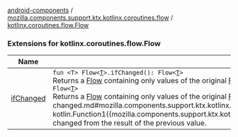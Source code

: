 [android-components](../../index.md) / [mozilla.components.support.ktx.kotlinx.coroutines.flow](../index.md) / [kotlinx.coroutines.flow.Flow](./index.md)

### Extensions for kotlinx.coroutines.flow.Flow

| Name | Summary |
|---|---|
| [ifChanged](if-changed.md) | `fun <T> Flow<`[`T`](if-changed.md#T)`>.ifChanged(): Flow<`[`T`](if-changed.md#T)`>`<br>Returns a [Flow](#) containing only values of the original [Flow](#) that have changed compared to the value emitted before them.`fun <T, R> Flow<`[`T`](if-changed.md#T)`>.ifChanged(transform: (`[`T`](if-changed.md#T)`) -> `[`R`](if-changed.md#R)`): Flow<`[`T`](if-changed.md#T)`>`<br>Returns a [Flow](#) containing only values of the original [Flow](#) where the result of calling [transform](if-changed.md#mozilla.components.support.ktx.kotlinx.coroutines.flow$ifChanged(kotlinx.coroutines.flow.Flow((mozilla.components.support.ktx.kotlinx.coroutines.flow.ifChanged.T)), kotlin.Function1((mozilla.components.support.ktx.kotlinx.coroutines.flow.ifChanged.T, mozilla.components.support.ktx.kotlinx.coroutines.flow.ifChanged.R)))/transform) has changed from the result of the previous value. |
